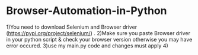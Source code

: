 # Browser-Automation-in-Python
1)You need to download Selenium and Browser driver (https://pypi.org/project/selenium/) . 
2)Make sure you paste Browser driver in your python script & check your browser version otherwise you may have error occured.
3)use my main.py code and changes must apply
4)

